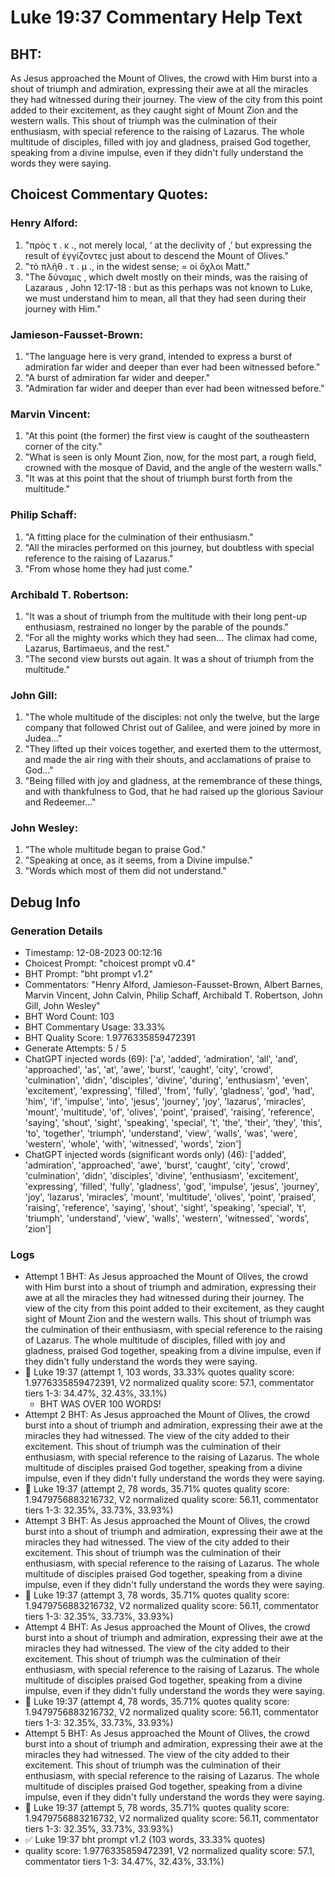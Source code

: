 # Luke 19:37 Commentary Help Text

## BHT:
As Jesus approached the Mount of Olives, the crowd with Him burst into a shout of triumph and admiration, expressing their awe at all the miracles they had witnessed during their journey. The view of the city from this point added to their excitement, as they caught sight of Mount Zion and the western walls. This shout of triumph was the culmination of their enthusiasm, with special reference to the raising of Lazarus. The whole multitude of disciples, filled with joy and gladness, praised God together, speaking from a divine impulse, even if they didn't fully understand the words they were saying.

## Choicest Commentary Quotes:
### Henry Alford:
1. "πρὸς τ . κ ., not merely local, ‘ at the declivity of ,’ but expressing the result of ἐγγίζοντες just about to descend the Mount of Olives."
2. "τὸ πλῆθ . τ . μ ., in the widest sense; = οἱ ὄχλοι Matt."
3. "The δύναμις , which dwelt mostly on their minds, was the raising of Lazaraus , John 12:17-18 : but as this perhaps was not known to Luke, we must understand him to mean, all that they had seen during their journey with Him."

### Jamieson-Fausset-Brown:
1. "The language here is very grand, intended to express a burst of admiration far wider and deeper than ever had been witnessed before."
2. "A burst of admiration far wider and deeper."
3. "Admiration far wider and deeper than ever had been witnessed before."

### Marvin Vincent:
1. "At this point (the former) the first view is caught of the southeastern corner of the city."
2. "What is seen is only Mount Zion, now, for the most part, a rough field, crowned with the mosque of David, and the angle of the western walls."
3. "It was at this point that the shout of triumph burst forth from the multitude."

### Philip Schaff:
1. "A fitting place for the culmination of their enthusiasm."
2. "All the miracles performed on this journey, but doubtless with special reference to the raising of Lazarus."
3. "From whose home they had just come."

### Archibald T. Robertson:
1. "It was a shout of triumph from the multitude with their long pent-up enthusiasm, restrained no longer by the parable of the pounds."
2. "For all the mighty works which they had seen... The climax had come, Lazarus, Bartimaeus, and the rest."
3. "The second view bursts out again. It was a shout of triumph from the multitude."

### John Gill:
1. "The whole multitude of the disciples: not only the twelve, but the large company that followed Christ out of Galilee, and were joined by more in Judea..."
2. "They lifted up their voices together, and exerted them to the uttermost, and made the air ring with their shouts, and acclamations of praise to God..."
3. "Being filled with joy and gladness, at the remembrance of these things, and with thankfulness to God, that he had raised up the glorious Saviour and Redeemer..."

### John Wesley:
1. "The whole multitude began to praise God."
2. "Speaking at once, as it seems, from a Divine impulse."
3. "Words which most of them did not understand."


## Debug Info
### Generation Details
- Timestamp: 12-08-2023 00:12:16
- Choicest Prompt: "choicest prompt v0.4"
- BHT Prompt: "bht prompt v1.2"
- Commentators: "Henry Alford, Jamieson-Fausset-Brown, Albert Barnes, Marvin Vincent, John Calvin, Philip Schaff, Archibald T. Robertson, John Gill, John Wesley"
- BHT Word Count: 103
- BHT Commentary Usage: 33.33%
- BHT Quality Score: 1.9776335859472391
- Generate Attempts: 5 / 5
- ChatGPT injected words (69):
	['a', 'added', 'admiration', 'all', 'and', 'approached', 'as', 'at', 'awe', 'burst', 'caught', 'city', 'crowd', 'culmination', 'didn', 'disciples', 'divine', 'during', 'enthusiasm', 'even', 'excitement', 'expressing', 'filled', 'from', 'fully', 'gladness', 'god', 'had', 'him', 'if', 'impulse', 'into', 'jesus', 'journey', 'joy', 'lazarus', 'miracles', 'mount', 'multitude', 'of', 'olives', 'point', 'praised', 'raising', 'reference', 'saying', 'shout', 'sight', 'speaking', 'special', 't', 'the', 'their', 'they', 'this', 'to', 'together', 'triumph', 'understand', 'view', 'walls', 'was', 'were', 'western', 'whole', 'with', 'witnessed', 'words', 'zion']
- ChatGPT injected words (significant words only) (46):
	['added', 'admiration', 'approached', 'awe', 'burst', 'caught', 'city', 'crowd', 'culmination', 'didn', 'disciples', 'divine', 'enthusiasm', 'excitement', 'expressing', 'filled', 'fully', 'gladness', 'god', 'impulse', 'jesus', 'journey', 'joy', 'lazarus', 'miracles', 'mount', 'multitude', 'olives', 'point', 'praised', 'raising', 'reference', 'saying', 'shout', 'sight', 'speaking', 'special', 't', 'triumph', 'understand', 'view', 'walls', 'western', 'witnessed', 'words', 'zion']

### Logs
- Attempt 1 BHT: As Jesus approached the Mount of Olives, the crowd with Him burst into a shout of triumph and admiration, expressing their awe at all the miracles they had witnessed during their journey. The view of the city from this point added to their excitement, as they caught sight of Mount Zion and the western walls. This shout of triumph was the culmination of their enthusiasm, with special reference to the raising of Lazarus. The whole multitude of disciples, filled with joy and gladness, praised God together, speaking from a divine impulse, even if they didn't fully understand the words they were saying.
- 🔄 Luke 19:37 (attempt 1, 103 words, 33.33% quotes quality score: 1.9776335859472391, V2 normalized quality score: 57.1, commentator tiers 1-3: 34.47%, 32.43%, 33.1%) 
	- BHT WAS OVER 100 WORDS!
- Attempt 2 BHT: As Jesus approached the Mount of Olives, the crowd burst into a shout of triumph and admiration, expressing their awe at the miracles they had witnessed. The view of the city added to their excitement. This shout of triumph was the culmination of their enthusiasm, with special reference to the raising of Lazarus. The whole multitude of disciples praised God together, speaking from a divine impulse, even if they didn't fully understand the words they were saying.
- 🔄 Luke 19:37 (attempt 2, 78 words, 35.71% quotes quality score: 1.9479756883216732, V2 normalized quality score: 56.11, commentator tiers 1-3: 32.35%, 33.73%, 33.93%)
- Attempt 3 BHT: As Jesus approached the Mount of Olives, the crowd burst into a shout of triumph and admiration, expressing their awe at the miracles they had witnessed. The view of the city added to their excitement. This shout of triumph was the culmination of their enthusiasm, with special reference to the raising of Lazarus. The whole multitude of disciples praised God together, speaking from a divine impulse, even if they didn't fully understand the words they were saying.
- 🔄 Luke 19:37 (attempt 3, 78 words, 35.71% quotes quality score: 1.9479756883216732, V2 normalized quality score: 56.11, commentator tiers 1-3: 32.35%, 33.73%, 33.93%)
- Attempt 4 BHT: As Jesus approached the Mount of Olives, the crowd burst into a shout of triumph and admiration, expressing their awe at the miracles they had witnessed. The view of the city added to their excitement. This shout of triumph was the culmination of their enthusiasm, with special reference to the raising of Lazarus. The whole multitude of disciples praised God together, speaking from a divine impulse, even if they didn't fully understand the words they were saying.
- 🔄 Luke 19:37 (attempt 4, 78 words, 35.71% quotes quality score: 1.9479756883216732, V2 normalized quality score: 56.11, commentator tiers 1-3: 32.35%, 33.73%, 33.93%)
- Attempt 5 BHT: As Jesus approached the Mount of Olives, the crowd burst into a shout of triumph and admiration, expressing their awe at the miracles they had witnessed. The view of the city added to their excitement. This shout of triumph was the culmination of their enthusiasm, with special reference to the raising of Lazarus. The whole multitude of disciples praised God together, speaking from a divine impulse, even if they didn't fully understand the words they were saying.
- 🔄 Luke 19:37 (attempt 5, 78 words, 35.71% quotes quality score: 1.9479756883216732, V2 normalized quality score: 56.11, commentator tiers 1-3: 32.35%, 33.73%, 33.93%)
- ✅ Luke 19:37 bht prompt v1.2 (103 words, 33.33% quotes)
- quality score: 1.9776335859472391, V2 normalized quality score: 57.1, commentator tiers 1-3: 34.47%, 32.43%, 33.1%)